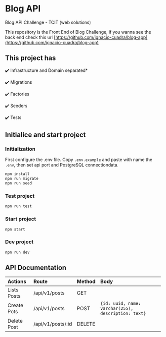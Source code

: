 # Blog API
Blog API Challenge - TCIT (web solutions)

This repository is the Front End of Blog Challenge, if you wanna see the back end check this url [https://github.com/ignacio-cuadra/blog-app](https://github.com/ignacio-cuadra/blog-app)

## This project has
✔️ Infrastructure and Domain separated*

✔️ Migrations

✔️ Factories

✔️ Seeders

✔️ Tests

## Initialice and start project

### Initialization

First configure the .env file. Copy ```.env.example``` and paste with name the ```.env```, then set api port and PostgreSQL connectiondata.

```cmd
npm install
npm run migrate
npm run seed
```

### Test project
```cmd
npm run test
```

### Start project
```cmd
npm start
```

### Dev project
```cmd
npm run dev
```

## API Documentation

| Actions     | Route             | Method | Body                                                    |
| :---------- | :---------------- | :----- | :------------------------------------------------------ |
| Lists Posts | /api/v1/posts     | GET    |                                                         |
| Create Pots | /api/v1/posts     | POST   | ```{id: uuid, name: varchar(255), description: text}``` |
| Delete Post | /api/v1/posts/:id | DELETE |                                                         |